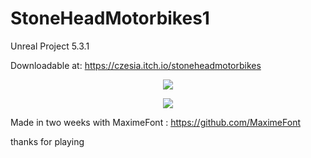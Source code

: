 # StoneHeadMotorbikes1

Unreal Project 5.3.1

Downloadable at: https://czesia.itch.io/stoneheadmotorbikes

<p align="center">
<img src = "Screenshots/mainmenu.png">
</p>
<p align="center">
<img src = "Screenshots/lvl1.png">
</p>

Made in two weeks with MaximeFont : https://github.com/MaximeFont

thanks for playing